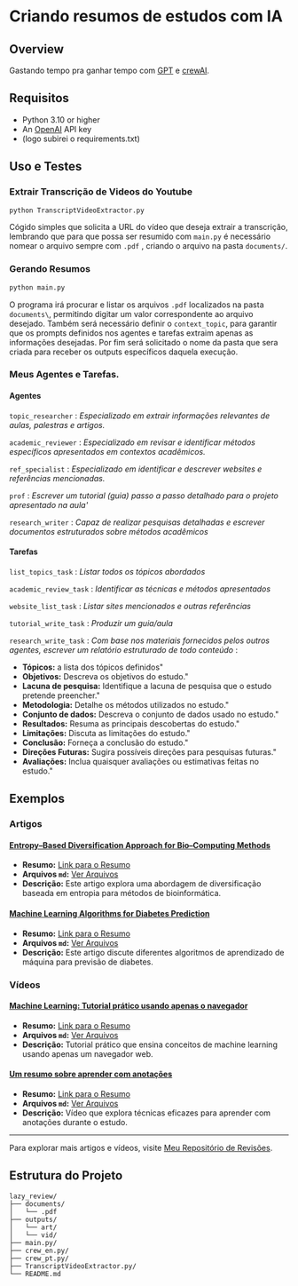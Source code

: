 # Criando resumos de estudos com IA

## Overview
Gastando tempo pra ganhar tempo com [GPT](https://platform.openai.com) e [crewAI](https://crewai.com).

## Requisitos
- Python 3.10 or higher
- An [OpenAI](https://platform.openai.com) API key
- (logo subirei o requirements.txt)

## Uso e Testes

### Extrair Transcrição de Videos do Youtube
```python
python TranscriptVideoExtractor.py
```

Cógido simples que solicita a URL do vídeo que deseja extrair a transcrição, lembrando que para que possa ser resumido com `main.py` é necessário nomear o arquivo sempre com `.pdf` , criando o arquivo na pasta `documents/`.


### Gerando Resumos 
```python
python main.py
```
O programa irá procurar e listar os arquivos `.pdf` localizados na pasta `documents\`, permitindo digitar um valor correspondente ao arquivo desejado.
Também será necessário definir o `context_topic`, para garantir que os prompts definidos nos agentes e tarefas extraim apenas as informações desejadas.
Por fim será solicitado o nome da pasta que sera criada para receber os outputs específicos daquela execução.

### Meus Agentes e Tarefas.


#### Agentes

`topic_researcher` : _Especializado em extrair informações relevantes de aulas, palestras e artigos._

`academic_reviewer` : _Especializado em revisar e identificar métodos específicos apresentados em contextos acadêmicos._

`ref_specialist` : _Especializado em identificar e descrever websites e referências mencionadas._

`prof` : _Escrever um tutorial (guia) passo a passo detalhado para o projeto apresentado na aula'_

`research_writer` : _Capaz de realizar pesquisas detalhadas e escrever documentos estruturados sobre métodos acadêmicos_

#### Tarefas

`list_topics_task` : _Listar todos os tópicos abordados_

`academic_review_task` : _Identificar as técnicas e métodos apresentados_

`website_list_task` : _Listar sites mencionados e outras referências_

`tutorial_write_task` : _Produzir um guia/aula_

`research_write_task` : _Com base nos materiais fornecidos pelos outros agentes, escrever um relatório estruturado de todo conteúdo_ :

- **Tópicos:** a lista dos tópicos definidos"
- **Objetivos:** Descreva os objetivos do estudo."
- **Lacuna de pesquisa:** Identifique a lacuna de pesquisa que o estudo pretende preencher."
- **Metodologia:** Detalhe os métodos utilizados no estudo."
- **Conjunto de dados:** Descreva o conjunto de dados usado no estudo."
- **Resultados:** Resuma as principais descobertas do estudo."
- **Limitações:** Discuta as limitações do estudo."
- **Conclusão:** Forneça a conclusão do estudo."
- **Direções Futuras:** Sugira possíveis direções para pesquisas futuras."
- **Avaliações:** Inclua quaisquer avaliações ou estimativas feitas no estudo."

## Exemplos

### Artigos

#### [Entropy–Based Diversification Approach for Bio–Computing Methods](https://www.mdpi.com/1099-4300/24/9/1293)
- **Resumo:** [Link para o Resumo](https://github.com/NonakaVal/lazy_review/blob/main/outputs/art/art-biocomputing/final_document.md)
- **Arquivos `md`:** [Ver Arquivos](https://github.com/NonakaVal/lazy_review/tree/main/outputs/art/art-biocomputing)
- **Descrição:** Este artigo explora uma abordagem de diversificação baseada em entropia para métodos de bioinformática.

#### [Machine Learning Algorithms for Diabetes Prediction](https://www.sciencedirect.com/science/article/pii/S1877050920300557)
- **Resumo:** [Link para o Resumo](https://github.com/NonakaVal/lazy_review/blob/main/outputs/art/art-Diabetes-Prediction-using-ML-Algorithms/final_document.md)
- **Arquivos `md`:** [Ver Arquivos](https://github.com/NonakaVal/lazy_review/tree/main/outputs/art/art-Diabetes-Prediction-using-ML-Algorithms)
- **Descrição:** Este artigo discute diferentes algoritmos de aprendizado de máquina para previsão de diabetes.

### Vídeos

#### [Machine Learning: Tutorial prático usando apenas o navegador](https://www.youtube.com/watch?v=JyGGMyR3x5I)
- **Resumo:** [Link para o Resumo](https://github.com/NonakaVal/lazy_review/blob/main/outputs/vid/vid-dechamps/documento_final.md)
- **Arquivos `md`:** [Ver Arquivos](https://github.com/NonakaVal/lazy_review/tree/main/outputs/vid/vid-dechamps)
- **Descrição:** Tutorial prático que ensina conceitos de machine learning usando apenas um navegador web.

#### [Um resumo sobre aprender com anotações](https://www.youtube.com/watch?v=cQ22PERTCBI&t=3s)
- **Resumo:** [Link para o Resumo](https://github.com/NonakaVal/lazy_review/blob/main/outputs/vid/vid-meu-video/documento_final.md)
- **Arquivos `md`:** [Ver Arquivos](https://github.com/NonakaVal/lazy_review/tree/main/outputs/vid/vid-meu-video)
- **Descrição:** Vídeo que explora técnicas eficazes para aprender com anotações durante o estudo.

---

Para explorar mais artigos e vídeos, visite [Meu Repositório de Revisões](https://github.com/NonakaVal/lazy_review/tree/main/outputs).

##  Estrutura do Projeto
```
lazy_review/
├── documents/
│   └── .pdf
├── outputs/
│   └── art/
│   └── vid/
├── main.py/
├── crew_en.py/
├── crew_pt.py/
├── TranscriptVideoExtractor.py/
└── README.md
```

